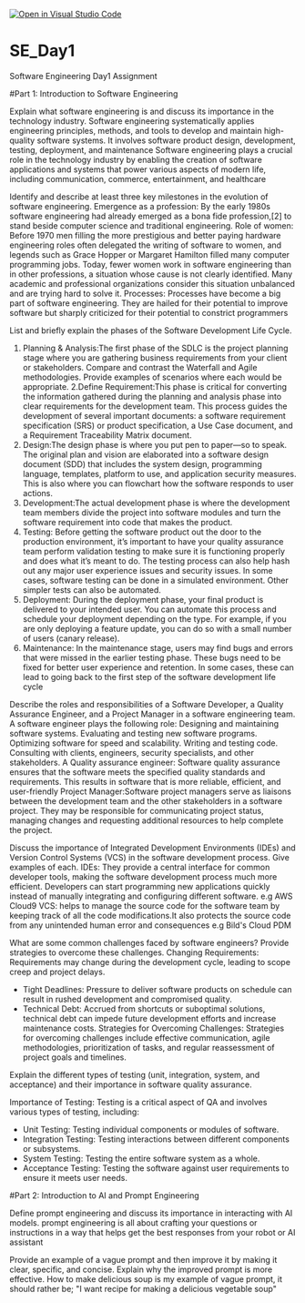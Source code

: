 [![Open in Visual Studio Code](https://classroom.github.com/assets/open-in-vscode-2e0aaae1b6195c2367325f4f02e2d04e9abb55f0b24a779b69b11b9e10269abc.svg)](https://classroom.github.com/online_ide?assignment_repo_id=15568140&assignment_repo_type=AssignmentRepo)
# SE_Day1
Software Engineering Day1 Assignment

#Part 1: Introduction to Software Engineering

Explain what software engineering is and discuss its importance in the technology industry.
Software engineering systematically applies engineering principles, methods, and tools to develop and maintain high-quality
software systems. It involves software product design, development, testing, deployment, and maintenance
Software engineering plays a crucial role in the technology industry by enabling the creation of software applications and
systems that power various aspects of modern life, including communication, commerce, entertainment, and healthcare

Identify and describe at least three key milestones in the evolution of software engineering.
Emergence as a profession: By the early 1980s software engineering had already emerged as a bona fide profession,[2] to stand beside computer science and traditional engineering.
Role of women: Before 1970 men filling the more prestigious and better paying hardware engineering roles often delegated the writing of software to women, and legends such as Grace Hopper or Margaret Hamilton filled many computer programming jobs.
Today, fewer women work in software engineering than in other professions, a situation whose cause is not clearly identified. Many academic and professional organizations consider this situation unbalanced and are trying hard to solve it.
Processes: Processes have become a big part of software engineering. They are hailed for their potential to improve software but sharply criticized for their potential to constrict programmers

List and briefly explain the phases of the Software Development Life Cycle.

1. Planning & Analysis:The first phase of the SDLC is the project planning stage where you are gathering business requirements from your client or stakeholders.
Compare and contrast the Waterfall and Agile methodologies. Provide examples of scenarios where each would be appropriate.
2.Define Requirement:This phase is critical for converting the information gathered during the planning and analysis phase into clear requirements for the development team. This process guides the development of several important documents: a software requirement specification (SRS) or product specification, a Use Case document, and a Requirement Traceability Matrix document.
3. Design:The design phase is where you put pen to paper—so to speak. The original plan and vision are elaborated into a software design document (SDD) that includes the system design, programming language, templates, platform to use, and application security measures. This is also where you can flowchart how the software responds to user actions.
4. Development:The actual development phase is where the development team members divide the project into software modules and turn the software requirement into code that makes the product.
5. Testing: Before getting the software product out the door to the production environment, it’s important to have your quality assurance team perform validation testing to make sure it is functioning properly and does what it’s meant to do. The testing process can also help hash out any major user experience issues and security issues. In some cases, software testing can be done in a simulated environment. Other simpler tests can also be automated.
6. Deployment: During the deployment phase, your final product is delivered to your intended user. You can automate this process and schedule your deployment depending on the type. For example, if you are only deploying a feature update, you can do so with a small number of users (canary release).
7. Maintenance: In the maintenance stage, users may find bugs and errors that were missed in the earlier testing phase. These bugs need to be fixed for better user experience and retention. In some cases, these can lead to going back to the first step of the software development life cycle

Describe the roles and responsibilities of a Software Developer, a Quality Assurance Engineer, and a Project Manager in a software engineering team.
A software engineer plays the following role: 
Designing and maintaining software systems.
Evaluating and testing new software programs.
Optimizing software for speed and scalability.
Writing and testing code.
Consulting with clients, engineers, security specialists, and other stakeholders.
A Quality assurance engineer: Software quality assurance ensures that the software meets the specified quality standards and requirements. This results in software that is more reliable, efficient, and user-friendly
Project Manager:Software project managers serve as liaisons between the development team and the other stakeholders in a software project. They may be responsible for communicating project status, managing changes and requesting additional resources to help complete the project.

Discuss the importance of Integrated Development Environments (IDEs) and Version Control Systems (VCS) in the software development process. Give examples of each.
IDEs: They provide a central interface for common developer tools, making the software development process much more efficient. Developers can start programming new applications quickly instead of manually integrating and configuring different software. e.g AWS Cloud9
VCS:  helps to  manage the source code for the software team by keeping track of all the code modifications.It also protects the source code from any unintended human error and consequences e.g Bild's Cloud PDM

What are some common challenges faced by software engineers? Provide strategies to overcome these challenges.
 Changing Requirements: Requirements may change during the development cycle, leading to scope creep and project delays.
  - Tight Deadlines: Pressure to deliver software products on schedule can result in rushed development and compromised quality.
  - Technical Debt: Accrued from shortcuts or suboptimal solutions, technical debt can impede future development efforts and increase maintenance costs.
Strategies for Overcoming Challenges: Strategies for overcoming challenges include effective communication, agile methodologies, prioritization of tasks, and regular reassessment of project goals and timelines.


Explain the different types of testing (unit, integration, system, and acceptance) and their importance in software quality assurance.

Importance of Testing: Testing is a critical aspect of QA and involves various types of testing, including:
  - Unit Testing: Testing individual components or modules of software.
  - Integration Testing: Testing interactions between different components or subsystems.
  - System Testing: Testing the entire software system as a whole.
  - Acceptance Testing: Testing the software against user requirements to ensure it meets user needs.

#Part 2: Introduction to AI and Prompt Engineering


Define prompt engineering and discuss its importance in interacting with AI models.
prompt engineering is all about crafting your questions or instructions in a way that helps get the best responses
from your robot or AI assistant

Provide an example of a vague prompt and then improve it by making it clear, specific, and concise. Explain why the improved prompt is more effective.
How to make delicious soup is my example of vague prompt, it should rather be; "I want recipe for making a delicious vegetable soup"
